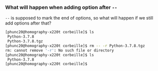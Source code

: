 




### What will happen when adding option after `--`
`--` is supposed to mark the end of options, so what will happen if we still add options after that?

```bash
[phunc20@homography-x220t corbeille]$ ls
 Python-3.7.8     
 Python-3.7.8.tgz 
[phunc20@homography-x220t corbeille]$ rm -- -r Python-3.7.8.tgz
rm: cannot remove '-r': No such file or directory
[phunc20@homography-x220t corbeille]$ ls
 Python-3.7.8
[phunc20@homography-x220t corbeille]$
```
